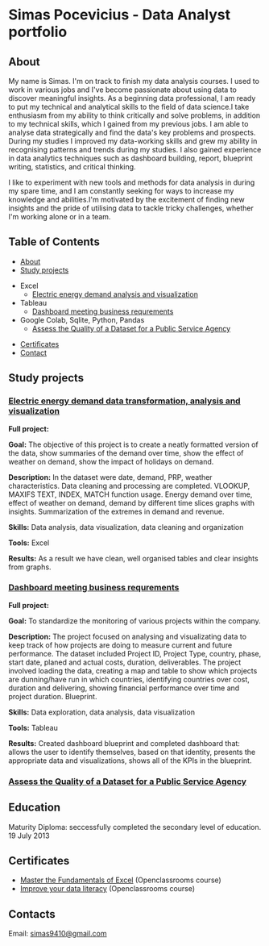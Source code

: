 # Simas Pocevicius - Data Analyst portfolio
## About
My name is Simas. I'm on track to finish my data analysis courses. I used to work in various jobs and I've become passionate about using data to discover meaningful insights. As a beginning data professional, I am ready to put my technical and analytical skills to the field of data science.I take enthusiasm from my ability to think critically and solve problems, in addition to my technical skills, which I gained from my previous jobs. I am able to analyse data strategically and find the data's key problems and prospects. During my studies I improved my data-working skills and grew my ability in recognising patterns and trends during my studies. I also gained experience in data analytics techniques such as dashboard building, report, blueprint writing, statistics, and critical thinking. 

I like to experiment with new tools and methods for data analysis in during my spare time, and I am constantly seeking for ways to increase my knowledge and abilities.I'm motivated by the excitement of finding new insights and the pride of utilising data to tackle tricky challenges, whether I'm working alone or in a team.

## Table of Contents
* [About](https://github.com/SimasPo/Hello-world/blob/main/README.md#about)
* [Study projects](https://github.com/SimasPo/Hello-world/blob/main/README.md#study-projects)
 - Excel
   * [Electric energy demand analysis and visualization](https://github.com/SimasPo/Hello-world/blob/main/README.md#electric-energy-demand-data-transformation-analysis-and-visualization)
 - Tableau
   * [Dashboard meeting business requrements](https://github.com/SimasPo/Hello-world/blob/main/README.md#dashboard-meeting-business-requrements)
 - Google Colab, Sqlite, Python, Pandas
   * [Assess the Quality of a Dataset for a Public Service Agency](https://github.com/SimasPo/Hello-world/blob/main/README.md#assess-te-quality-of-a-dataset-for-a-public-service-agency)
* [Certificates](https://github.com/SimasPo/Hello-world/blob/main/README.md#education)
* [Contact](https://github.com/SimasPo/Hello-world/blob/main/README.md#contacts)
## Study projects
### [Electric energy demand data transformation, analysis and visualization](https://github.com/SimasPo/Electric-energy-demand-analysis-and-visualization)
**Full project:** 

**Goal:** The objective of this project is to create a neatly formatted version of the data, show summaries of the demand over time, show the effect of weather on demand, show the impact of holidays on demand.

**Description:** In the dataset were date, demand, PRP, weather characteristics. Data cleaning and processing are completed. VLOOKUP, MAXIFS TEXT, INDEX, MATCH function usage. Energy demand over time, effect of weather on demand, demand by different time slices graphs with insights. Summarization of the extremes in demand and revenue.

**Skills:** Data analysis, data visualization, data cleaning and organization

**Tools:** Excel

**Results:** As a result we have clean, well organised tables and clear insights from graphs.

### [Dashboard meeting business requrements](https://github.com/SimasPo/assess-te-quality-of-a-dataset-for-a-public-service-agency)
**Full project:**

**Goal:** To standardize the monitoring of various projects within the company.

**Description:** The project focused on analysing and visualizating data to keep track of how projects are doing to measure current and future performance. The dataset included Project ID, Project Type, country, phase, start date, planed and actual costs, duration, deliverables. The project involved loading the data, creating a map and table to show which projects are dunning/have run in which countries, identifying countries over cost, duration and delivering, showing financial performance over time and project duration. Blueprint. 

**Skills:** Data exploration, data analysis, data visualization

**Tools:** Tableau

**Results:** Created dashboard blueprint and completed dashboard that: allows the user to identify themselves, based on that identity, presents the appropriate data and visualizations, shows all of the KPIs in the blueprint.

### [Assess the Quality of a Dataset for a Public Service Agency](https://github.com/SimasPo/assess-te-quality-of-a-dataset-for-a-public-service-agency)

## Education
Maturity Diploma: seccessfully completed the secondary level of education. 19 July 2013

## Certificates
- [Master the Fundamentals of Excel](https://openclassrooms.com/en/course-certificates/8266393312) (Openclassrooms course)
- [Improve your data literacy](https://openclassrooms.com/en/course-certificates/6408027879) (Openclassrooms course)

## Contacts
Email: simas9410@gmail.com

